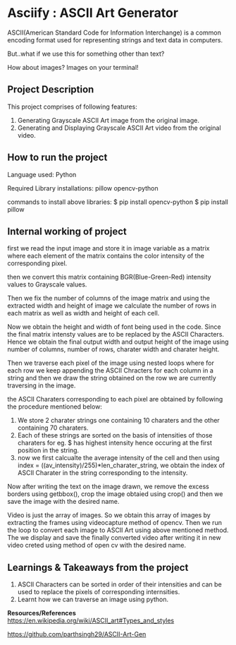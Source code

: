 **Asciify : ASCII Art Generator**
===

ASCII(American Standard Code for Information Interchange) is a common encoding format used for representing strings and text data in computers.

But..what if we use this for something other than text?

How about images? Images on your terminal!


**Project Description**
---
This project comprises of following features:
1. Generating Grayscale ASCII Art image from the original image.
2. Generating and Displaying Grayscale ASCII Art video from the original video.

**How to run the project**
---
Language used:
Python

Required Library installations:
pillow
opencv-python

commands to install above libraries:
$ pip install opencv-python
$ pip install pillow

**Internal working of project**
---
<!-- Converting and saving image to ASCII Art -->
first we read the input image and store it in image variable as a matrix where each element of the matrix contains the color intensity of the corresponding pixel.

then we convert this matrix containing BGR(Blue-Green-Red) intensity values to Grayscale values.

Then we fix the number of columns of the image matrix and using the extracted width and height of image we calculate the number of rows in each matrix as well as width and height of each cell.

Now we obtain the height and width of font being used in the code. Since the final matrix  intensty values are to be replaced by the ASCII Characters.
Hence we obtain the final output width and output height of the image using number of columns, number of rows, charater width and charater height.

Then we traverse each pixel of the image using nested loops where for each row we keep appending the ASCII Chracters for each column in a string and then we draw the string obtained on the row we are currently traversing in the image.

the ASCII Charaters corresponding to each pixel are obtained by following the procedure mentioned below:
1. We store 2 charater strings one containing 10 charaters and the other containing 70 charaters.
2. Each of these strings are sorted on the basis of intensities of those charaters for eg. $ has highest intensity hence occuring at the first position in the string.
3. now we first calcualte the average intensity of the cell and then using index = ((av_intensity)/255)*len_charater_string, we obtain the index of ASCII Charater in the string corresponding to the intensity.

Now after writing the text on the image drawn, we remove the excess borders using getbbox(), crop the image obtaied using crop() and then we save the image with the desired name.

<!-- Converting Video to Ascii Art video -->
Video is just the array of images.
So we obtain this array of images by extracting the frames using videocapture method of opencv.
Then we run the loop to convert each image to ASCII Art using above mentioned method.
The we display and save the finally converted video after writing it in new video creted using method of open cv with the desired name.



**Learnings & Takeaways from the project**
---
1. ASCII Characters can be sorted in order of their intensities and can be used to replace the pixels of corresponding internsities.
2. Learnt how we can traverse an image using python.


**Resources/References**
https://en.wikipedia.org/wiki/ASCII_art#Types_and_styles


https://github.com/parthsingh29/ASCII-Art-Gen


